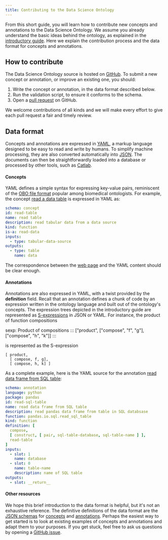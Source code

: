 ```yaml
---
title: Contributing to the Data Science Ontology
---
```


From this short guide, you will learn how to contribute new concepts and annotations to the Data Science Ontology. We assume you already understand the basic ideas behind the ontology, as explained in the [introductory guide](/help/intro). Here we explain the contribution process and the data format for concepts and annotations.

## How to contribute

The Data Science Ontology source is hosted on [GitHub](https://github.com/ibm/datascienceontology). To submit a new concept or annotation, or improve an existing one, you should:

1. Write the concept or annotation, in the data format described below.
2. Run the validation script, to ensure it conforms to the schema.
3. Open a [pull request](https://github.com/ibm/datascienceontology/pulls) on GitHub.

We welcome contributions of all kinds and we will make every effort to give each pull request a fair and timely review.

## Data format

Concepts and annotations are expressed in [YAML](http://yaml.org), a markup language designed to be easy to read and write by humans. To simplify machine processing, they are also converted automatically into [JSON](https://www.json.org). The documents can then be straightforwardly loaded into a database or processed by other tools, such as [Catlab](https://github.com/epatters/Catlab).

#### Concepts

YAML defines a simple syntax for expressing key-value pairs, reminiscent of the [OBO file format](https://owlcollab.github.io/oboformat/doc/GO.format.obo-1_4.html) popular among biomedical ontologists. For example, the concept [read a data table](/concept/read-table) is expressed in YAML as:

```yaml
schema: concept
id: read-table
name: read table
description: read tabular data from a data source
kind: function
is-a: read-data
inputs:
  - type: tabular-data-source
outputs:
  - type: table
    name: data
```

The correspondence between the [web page](/concept/read-table) and the YAML content should be clear enough.

#### Annotations

Annotations are also expressed in YAML, with a twist provided by the **definition** field. Recall that an annotation defines a chunk of code by an expression written in the ontology language and built out of the ontology's concepts. The expression trees depicted in the introductory guide are represented as [S-expressions](https://en.wikipedia.org/wiki/S-expression) in JSON or YAML. For instance, the product of function compositions

sexp: Product of compositions
:::
["product", ["compose", "f", "g"], ["compose", "h", "k"]]
:::

is represented as the S-expression

```
[ product,
  [ compose, f, g],
  [ compose, h, k] ]
```

As a complete example, here is the YAML source for the annotation [read data frame from SQL table](/annotation/python/pandas/read-sql-table):

```yaml
schema: annotation
language: python
package: pandas
id: read-sql-table
name: read data frame from SQL table
description: read pandas data frame from table in SQL databsase
function: pandas.io.sql.read_sql_table
kind: function
definition: [
  compose,
  [ construct, [ pair, sql-table-database, sql-table-name ] ],
  read-table
]
inputs:
  - slot: 1
    name: database
  - slot: 0
    name: table-name
    description: name of SQL table
outputs:
  - slot: __return__
```

#### Other resources

We hope this brief introduction to the data format is helpful, but it's not an exhaustive reference. The definitive definitions of the data format are the [JSON schemas](http://json-schema.org) for [concepts](https://github.com/ibm/datascienceontology/blob/master/tools/schemas/concept.json) and [annotations](https://github.com/ibm/datascienceontology/blob/master/tools/schemas/annotation.json). Perhaps the easiest way to get started is to look at existing examples of concepts and annotations and adapt them to your purposes. If you get stuck, feel free to ask us questions by opening a [GitHub issue](https://github.com/ibm/datascienceontology/issues).
